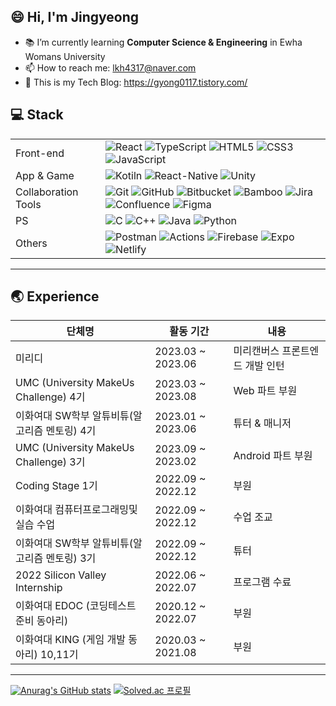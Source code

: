 <!-- ![header](https://capsule-render.vercel.app/api?type=waving&color=timeGradient&height=200&section=header)   -->

## 😄 Hi, I'm Jingyeong

-   📚 I’m currently learning **Computer Science & Engineering** in Ewha Womans University
-   📫 How to reach me: lkh4317@naver.com
-   :memo: This is my Tech Blog: https://gyong0117.tistory.com/
<!--
-   🔭 I’m currently working on ...
-   👯 I’m looking to collaborate on ...
-   🤔 I’m looking for help with ...
-   💬 Ask me about ...
-   📫 How to reach me: ...
-   😄 Pronouns: ...
-   ⚡ Fun fact: ...
    -->

## 💻 Stack

|                     |                                                                                                                                                                                                                                                                                                                                                                                                                                                                                                                                                                                                                                                                                                                                                     |
| ------------------- | --------------------------------------------------------------------------------------------------------------------------------------------------------------------------------------------------------------------------------------------------------------------------------------------------------------------------------------------------------------------------------------------------------------------------------------------------------------------------------------------------------------------------------------------------------------------------------------------------------------------------------------------------------------------------------------------------------------------------------------------------- |
| Front-end           | ![React](https://img.shields.io/badge/React-%2320232a.svg?style=flat-square&logo=React&logoColor=%2361DAFB) ![TypeScript](https://img.shields.io/badge/TypeScript-%23007ACC.svg?style=flat-square&logo=TypeScript&logoColor=white) ![HTML5](https://img.shields.io/badge/HTML5-%23E34F26.svg?style=flat-square&logo=HTML5&logoColor=white) ![CSS3](https://img.shields.io/badge/CSS3-%231572B6.svg?style=flat-square&logo=CSS3&logoColor=white) ![JavaScript](https://img.shields.io/badge/JavaScript-%23323330.svg?style=flat-square&logo=JavaScript&logoColor=%23F7DF1E)                                                                                                                                                                          |
| App & Game          | ![Kotiln](https://img.shields.io/badge/Kotlin-0095D5?&style=for-the-badge&logo=kotlin&logoColor=white) ![React-Native](https://img.shields.io/badge/React_Native-20232A?style=for-the-badge&logo=react&logoColor=61DAFB) ![Unity](https://img.shields.io/badge/Unity-100000?style=for-the-badge&logo=unity&logoColor=white)                                                                                                                                                                                                                                                                                                                                                                                                                         |
| Collaboration Tools | ![Git](https://img.shields.io/badge/Git-%23F05033.svg?style=flat-square&logo=Git&logoColor=white) ![GitHub](https://img.shields.io/badge/GitHub-%23121011.svg?style=flat-square&logo=GitHub&logoColor=white) ![Bitbucket](https://img.shields.io/badge/Bitbucket-0052CC?style=flat-square&logo=Bitbucket&logoColor=white) ![Bamboo](https://img.shields.io/badge/Bamboo-0052CC?style=flat-square&logo=Bamboo&logoColor=white) ![Jira](https://img.shields.io/badge/Jira-0052CC?style=flat-square&logo=Jira&logoColor=white) ![Confluence](https://img.shields.io/badge/Confluence-172B4D?style=flat-square&logo=Confluence&logoColor=white) ![Figma](https://img.shields.io/badge/Figma-%23F24E1E.svg?style=flat-square&logo=Figma&logoColor=white) |
| PS                  | ![C](https://img.shields.io/badge/C-%2300599C.svg?style=flat-square&logo=C&logoColor=white) ![C++](https://img.shields.io/badge/C++-%2300599C.svg?style=flat-square&logo=c%2B%2B&logoColor=white) ![Java](https://img.shields.io/badge/Java-3776AB?style=flat-square&logo=mysql&logoColor=white) ![Python](https://img.shields.io/badge/Python-3776AB.svg?style=flat-square&logo=Python&logoColor=white)                                                                                                                                                                                                                                                                                                                                            |
| Others              | ![Postman](https://img.shields.io/badge/Postman-FF6C37?style=flat-square&logo=Postman&logoColor=white) ![Actions](https://img.shields.io/badge/Github%20Actions-2088FF?style=flat-square&logo=Github%20Actions&logoColor=white) ![Firebase](https://img.shields.io/badge/Firebase-FFCA28?style=flat-square&logo=firebase&logoColor=black) ![Expo](https://img.shields.io/badge/Expo-000000?style=flat-square&logo=Expo&logoColor=white) ![Netlify](https://img.shields.io/badge/Netlify-00C7B7?style=for-the-badge&logo=netlify&logoColor=white)                                                                                                                                                                                                    |

---

## 🌏 Experience

| 단체명                                        | 활동 기간         | 내용                            |
| --------------------------------------------- | ----------------- | ------------------------------- |
| 미리디                                        | 2023.03 ~ 2023.06 | 미리캔버스 프론트엔드 개발 인턴 |
| UMC (University MakeUs Challenge) 4기         | 2023.03 ~ 2023.08 | Web 파트 부원                   |
| 이화여대 SW학부 알튜비튜(알고리즘 멘토링) 4기 | 2023.01 ~ 2023.06 | 튜터 & 매니저                   |
| UMC (University MakeUs Challenge) 3기         | 2023.09 ~ 2023.02 | Android 파트 부원               |
| Coding Stage 1기                              | 2022.09 ~ 2022.12 | 부원                            |
| 이화여대 컴퓨터프로그래밍및실습 수업          | 2022.09 ~ 2022.12 | 수업 조교                       |
| 이화여대 SW학부 알튜비튜(알고리즘 멘토링) 3기 | 2022.09 ~ 2022.12 | 튜터                            |
| 2022 Silicon Valley Internship                | 2022.06 ~ 2022.07 | 프로그램 수료                   |
| 이화여대 EDOC (코딩테스트 준비 동아리)        | 2020.12 ~ 2022.07 | 부원                            |
| 이화여대 KING (게임 개발 동아리) 10,11기      | 2020.03 ~ 2021.08 | 부원                            |

---

[![Anurag's GitHub stats](https://github-readme-stats.vercel.app/api?username=dooli1971039&theme=tokyonight&show_icons=true&card_witdh=400px)](https://github.com/dooli1971039/github-readme-stats) [![Solved.ac 프로필](http://mazassumnida.wtf/api/v2/generate_badge?boj=lkh4317)](https://solved.ac/lkh4317)
